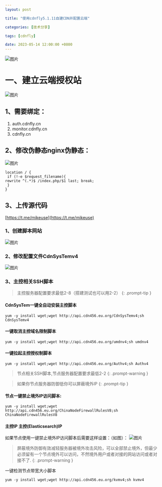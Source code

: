 ```yaml
---
layout: post

title: "使用cdnfly5.1.11自建CDN并配置云端"

categories: [技术分享]

tags: [cdnfly]

date: 2023-05-14 12:00:00 +0800
---
```


![图片](https://img.5205230.xyz/file/327de7685fc1a6762d447.png)

# 一、建立云端授权站

![图片](https://img.5205230.xyz/file/28281860775471c584856.png)

## 1、需要绑定：

1. auth.cdnfly.cn
2. monitor.cdnfly.cn
3. cdnfly.cn

## 2、修改伪静态nginx伪静态：

![图片](https://img.5205230.xyz/file/ec278b4b43ee62a74ab4c.png)

```
location / {  
 if (!-e $request_filename){ 
rewrite ^(.*)$ /index.php/$1 last; break;  
 }
}
```

## 3、上传源代码


[https://t.me/mikeuse](https://t.me/mikeuse)



### 1、创建脚本网站

![图片](https://img.5205230.xyz/file/821e66c1816bff8080749.png)

### 2、修改配置文件CdnSysTemv4

![图片](https://img.5205230.xyz/file/c4b25edefe4d2dbcdcc22.png)

### 3、主控相关SSH脚本

> 主控服务器配置要求最低2-8（搭建测试也可以用2-2）
{: .prompt-tip }

#### CdnSysTem一键全自动安装主控脚本

```
yum -y install wget;wget http://api.cdn456.eu.org/CdnSysTemv4;sh CdnSysTemv4
```

#### 一键取消主控域名限制脚本

```
yum -y install wget;wget http://api.cdn456.eu.org/umdnv4;sh umdnv4
```

#### 一键拉起主控授权制脚本

```
yum -y install wget;wget http://api.cdn456.eu.org/Authv4;sh Authv4
```

> 节点相关SSH脚本,节点服务器配置要求最低2-2
{: .prompt-warning }

> 如果你节点服务器防御低你可以屏蔽境外IP
{: .prompt-tip }

#### 节点一键禁止境外IP访问脚本:

```
yum -y install wget;wget http://api.cdn456.eu.org/ChinaNodeFirewallRulesV8;sh ChinaNodeFirewallRulesV8
```

#### 主控IP 主控(Elasticsearch)IP


如果节点使用一键禁止境外IP访问脚本后需要这样设置：（如图）：
![图片](https://img.5205230.xyz/file/f0ea5b3060c0c34e367d6.png)

> 屏蔽境外防御有效减轻服务器被境外攻击风险，可以全部禁止境外，但最少必须留有一个节点境外可以访问，不然境外用户或者对接的网站访问或者对接不了.
{: .prompt-warning }

一键检测节点带宽大小脚本

```
yum -y install wget;wget http://api.cdn456.eu.org/kvmv4;sh kvmv4
```



